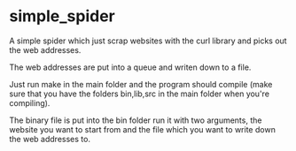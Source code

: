# simple_spider
A simple spider which just scrap websites with the curl library and picks out the web addresses.

The web addresses are put into a queue and writen down to a file.

Just run make in the main folder and the program should compile (make sure that you have the folders bin,lib,src in the main folder when you're compiling).

The binary file is put into the bin folder run it with two arguments, the website you want to start from and the file which you want to write down the web addresses to.
